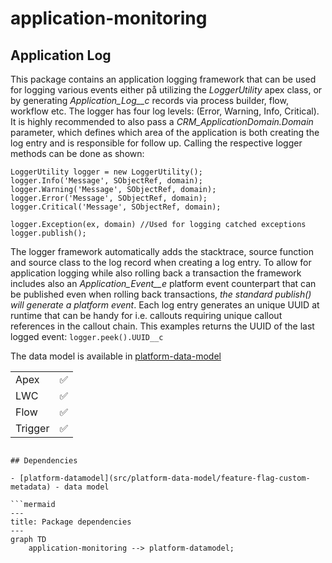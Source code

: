 # application-monitoring

## Application Log

This package contains an application logging framework that can be used for logging various events either på utilizing the _LoggerUtility_ apex class, or by generating _Application_Log\_\_c_ records via process builder, flow, workflow etc. The logger has four log levels: (Error, Warning, Info, Critical). It is highly recommended to also pass a _CRM_ApplicationDomain.Domain_ parameter, which defines which area of the application is both creating the log entry and is responsible for follow up. Calling the respective logger methods can be done as shown:

```Apex
LoggerUtility logger = new LoggerUtility();
logger.Info('Message', SObjectRef, domain);
logger.Warning('Message', SObjectRef, domain);
logger.Error('Message', SObjectRef, domain);
logger.Critical('Message', SObjectRef, domain);

logger.Exception(ex, domain) //Used for logging catched exceptions
logger.publish();
```

The logger framework automatically adds the stacktrace, source function and source class to the log record when creating a log entry. To allow for application logging while also rolling back a transaction the framework includes also an _Application_Event\_\_e_ platform event counterpart that can be published even when rolling back transactions, _the standard publish() will generate a platform event_. Each log entry generates an unique UUID at runtime that can be handy for i.e. callouts requiring unique callout references in the callout chain. This examples returns the UUID of the last logged event:
`logger.peek().UUID__c`

The data model is available in [platform-data-model](src/platform-data-model/README.md)

|         |     |
| ------- | --- |
| Apex    | ✅  |
| LWC     | ✅  |
| Flow    | ✅  |
| Trigger | ✅  |

````

## Dependencies

- [platform-datamodel](src/platform-data-model/feature-flag-custom-metadata) - data model

```mermaid
---
title: Package dependencies
---
graph TD
    application-monitoring --> platform-datamodel;
````
